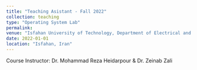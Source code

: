 ```yaml
---
title: "Teaching Asistant - Fall 2022"
collection: teaching
type: "Operating System Lab"
permalink:
venue: "Isfahan University of Technology, Department of Electrical and Computer Engineering"
date: 2022-01-01
location: "Isfahan, Iran"
---
```


Course Instructor: Dr. Mohammad Reza Heidarpour & Dr. Zeinab Zali
